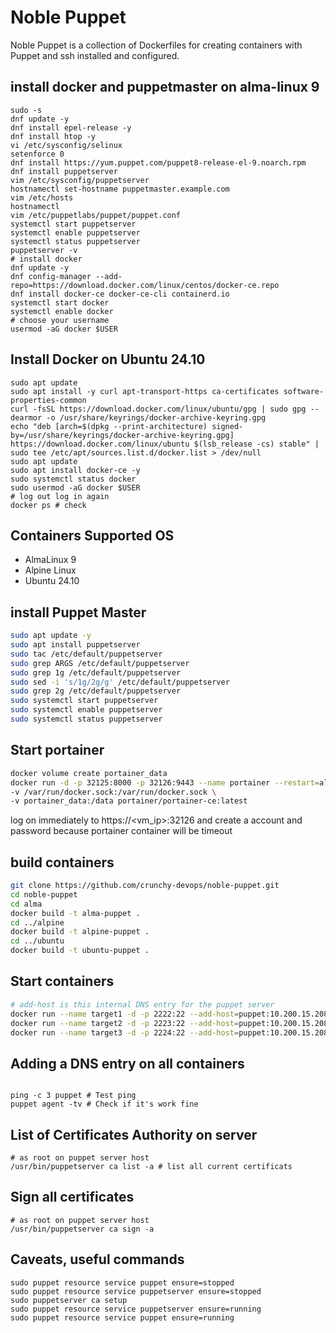 # Noble Puppet

Noble Puppet is a collection of Dockerfiles for creating containers with Puppet and ssh installed and configured.

## install docker and puppetmaster on alma-linux 9
```shell
sudo -s
dnf update -y
dnf install epel-release -y
dnf install htop -y
vi /etc/sysconfig/selinux
setenforce 0
dnf install https://yum.puppet.com/puppet8-release-el-9.noarch.rpm
dnf install puppetserver
vim /etc/sysconfig/puppetserver
hostnamectl set-hostname puppetmaster.example.com
vim /etc/hosts
hostnamectl
vim /etc/puppetlabs/puppet/puppet.conf
systemctl start puppetserver
systemctl enable puppetserver
systemctl status puppetserver
puppetserver -v
# install docker
dnf update -y
dnf config-manager --add-repo=https://download.docker.com/linux/centos/docker-ce.repo
dnf install docker-ce docker-ce-cli containerd.io
systemctl start docker
systemctl enable docker
# choose your username
usermod -aG docker $USER
```

## Install Docker on Ubuntu 24.10
```shell
sudo apt update
sudo apt install -y curl apt-transport-https ca-certificates software-properties-common
curl -fsSL https://download.docker.com/linux/ubuntu/gpg | sudo gpg --dearmor -o /usr/share/keyrings/docker-archive-keyring.gpg
echo "deb [arch=$(dpkg --print-architecture) signed-by=/usr/share/keyrings/docker-archive-keyring.gpg] https://download.docker.com/linux/ubuntu $(lsb_release -cs) stable" | sudo tee /etc/apt/sources.list.d/docker.list > /dev/null
sudo apt update
sudo apt install docker-ce -y
sudo systemctl status docker
sudo usermod -aG docker $USER
# log out log in again
docker ps # check
```

## Containers Supported OS

- AlmaLinux 9
- Alpine Linux
- Ubuntu 24.10

## install Puppet Master

```bash
sudo apt update -y
sudo apt install puppetserver
sudo tac /etc/default/puppetserver
sudo grep ARGS /etc/default/puppetserver
sudo grep 1g /etc/default/puppetserver
sudo sed -i 's/1g/2g/g' /etc/default/puppetserver
sudo grep 2g /etc/default/puppetserver
sudo systemctl start puppetserver
sudo systemctl enable puppetserver
sudo systemctl status puppetserver
```

## Start portainer
```bash
docker volume create portainer_data
docker run -d -p 32125:8000 -p 32126:9443 --name portainer --restart=always \
-v /var/run/docker.sock:/var/run/docker.sock \
-v portainer_data:/data portainer/portainer-ce:latest
```
log on immediately to https://<vm_ip>:32126 and create a account and password 
because portainer container will be timeout

## build containers
```bash
git clone https://github.com/crunchy-devops/noble-puppet.git
cd noble-puppet
cd alma
docker build -t alma-puppet .
cd ../alpine
docker build -t alpine-puppet .
cd ../ubuntu
docker build -t ubuntu-puppet .
```


## Start containers 
```bash
# add-host is this internal DNS entry for the puppet server
docker run --name target1 -d -p 2222:22 --add-host=puppet:10.200.15.208 --hostname=alma.com alma-puppet
docker run --name target2 -d -p 2223:22 --add-host=puppet:10.200.15.208 --hostname=alpine.com alpine-puppet
docker run --name target3 -d -p 2224:22 --add-host=puppet:10.200.15.208 --hostname=ubuntu.com ubuntu-puppet
```

## Adding a DNS entry on all containers 
```shell

ping -c 3 puppet # Test ping
puppet agent -tv # Check if it's work fine
```
## List of Certificates Authority on server
```shell
# as root on puppet server host
/usr/bin/puppetserver ca list -a # list all current certificats
```
## Sign all certificates
```shell
# as root on puppet server host
/usr/bin/puppetserver ca sign -a
```

## Caveats, useful commands
```shell
sudo puppet resource service puppet ensure=stopped
sudo puppet resource service puppetserver ensure=stopped
sudo puppetserver ca setup
sudo puppet resource service puppetserver ensure=running
sudo puppet resource service puppet ensure=running

